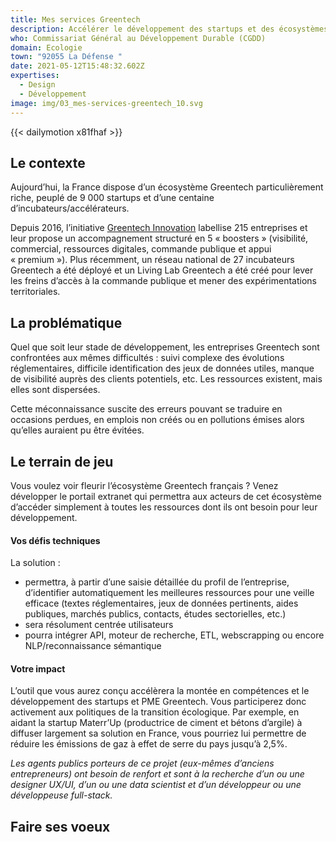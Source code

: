 ```yaml
---
title: Mes services Greentech
description: Accélérer le développement des startups et des écosystèmes Greentech
who: Commissariat Général au Développement Durable (CGDD)
domain: Ecologie
town: "92055 La Défense "
date: 2021-05-12T15:48:32.602Z
expertises:
  - Design
  - Développement
image: img/03_mes-services-greentech_10.svg
---
```

{{< dailymotion x81fhaf >}}

## Le contexte

Aujourd’hui, la France dispose d’un écosystème Greentech particulièrement riche, peuplé de 9 000 startups et d’une centaine d’incubateurs/accélérateurs. 

Depuis 2016, l’initiative [Greentech Innovation](https://greentechinnovation.fr/) labellise 215 entreprises et leur propose un accompagnement structuré en 5 « boosters » (visibilité, commercial, ressources digitales, commande publique et appui « premium »). Plus récemment, un réseau national de 27 incubateurs Greentech a été déployé et un Living Lab Greentech a été créé pour lever les freins d’accès à la commande publique et mener des expérimentations territoriales.

## La problématique

Quel que soit leur stade de développement, les entreprises Greentech sont confrontées aux mêmes difficultés : suivi complexe des évolutions réglementaires, difficile identification des jeux de données utiles, manque de visibilité auprès des clients potentiels, etc. Les ressources existent, mais elles sont dispersées. 

Cette méconnaissance suscite des erreurs pouvant se traduire en occasions perdues, en emplois non créés ou en pollutions émises alors qu’elles auraient pu être évitées. 

## Le terrain de jeu

Vous voulez voir fleurir l’écosystème Greentech français ? Venez développer le portail extranet qui permettra aux acteurs de cet écosystème d’accéder simplement à toutes les ressources dont ils ont besoin pour leur développement. 

#### Vos défis techniques

La solution : 

* permettra, à partir d’une saisie détaillée du profil de l’entreprise, d’identifier automatiquement les meilleures ressources pour une veille efficace (textes réglementaires, jeux de données pertinents, aides publiques, marchés publics, contacts, études sectorielles, etc.) 
* sera résolument centrée utilisateurs 
* pourra intégrer API, moteur de recherche, ETL, webscrapping ou encore NLP/reconnaissance sémantique 

#### Votre impact 

L’outil que vous aurez conçu accélèrera la montée en compétences et le développement des startups et PME Greentech. Vous participerez donc activement aux politiques de la transition écologique. Par exemple, en aidant la startup Materr’Up (productrice de ciment et bétons d’argile) à diffuser largement sa solution en France, vous pourriez lui permettre de réduire les émissions de gaz à effet de serre du pays jusqu’à 2,5%. 

*Les agents publics porteurs de ce projet (eux-mêmes d’anciens entrepreneurs) ont besoin de renfort et sont à la recherche d’un ou une designer UX/UI, d’un ou une data scientist et d’un développeur ou une développeuse full-stack.* 

## Faire ses voeux